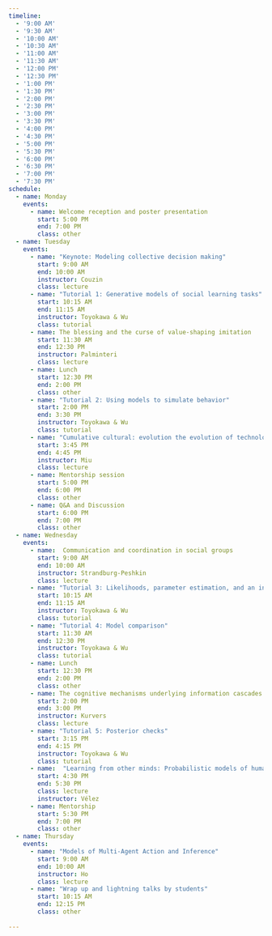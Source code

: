 ```yaml
---
timeline:
  - '9:00 AM'
  - '9:30 AM'
  - '10:00 AM'
  - '10:30 AM'
  - '11:00 AM'
  - '11:30 AM'
  - '12:00 PM'
  - '12:30 PM'
  - '1:00 PM'
  - '1:30 PM'
  - '2:00 PM'
  - '2:30 PM'
  - '3:00 PM'
  - '3:30 PM'
  - '4:00 PM'
  - '4:30 PM'
  - '5:00 PM'
  - '5:30 PM'
  - '6:00 PM'
  - '6:30 PM'
  - '7:00 PM'
  - '7:30 PM'
schedule:
  - name: Monday
    events:
      - name: Welcome reception and poster presentation
        start: 5:00 PM
        end: 7:00 PM
        class: other
  - name: Tuesday
    events:
      - name: "Keynote: Modeling collective decision making"
        start: 9:00 AM
        end: 10:00 AM
        instructor: Couzin
        class: lecture
      - name: "Tutorial 1: Generative models of social learning tasks"
        start: 10:15 AM
        end: 11:15 AM
        instructor: Toyokawa & Wu
        class: tutorial
      - name: The blessing and the curse of value-shaping imitation
        start: 11:30 AM
        end: 12:30 PM
        instructor: Palminteri
        class: lecture
      - name: Lunch
        start: 12:30 PM
        end: 2:00 PM
        class: other
      - name: "Tutorial 2: Using models to simulate behavior"
        start: 2:00 PM
        end: 3:30 PM
        instructor: Toyokawa & Wu
        class: tutorial
      - name: "Cumulative cultural: evolution the evolution of technology"
        start: 3:45 PM
        end: 4:45 PM
        instructor: Miu
        class: lecture
      - name: Mentorship session
        start: 5:00 PM 
        end: 6:00 PM 
        class: other
      - name: Q&A and Discussion
        start: 6:00 PM 
        end: 7:00 PM 
        class: other
  - name: Wednesday
    events:
      - name:  Communication and coordination in social groups
        start: 9:00 AM
        end: 10:00 AM
        instructor: Strandburg-Peshkin
        class: lecture
      - name: "Tutorial 3: Likelihoods, parameter estimation, and an introduction to Bayesian methods"
        start: 10:15 AM
        end: 11:15 AM
        instructor: Toyokawa & Wu
        class: tutorial
      - name: "Tutorial 4: Model comparison"
        start: 11:30 AM
        end: 12:30 PM
        instructor: Toyokawa & Wu
        class: tutorial
      - name: Lunch
        start: 12:30 PM
        end: 2:00 PM
        class: other
      - name: The cognitive mechanisms underlying information cascades
        start: 2:00 PM
        end: 3:00 PM
        instructor: Kurvers
        class: lecture
      - name: "Tutorial 5: Posterior checks"
        start: 3:15 PM
        end: 4:15 PM
        instructor: Toyokawa & Wu
        class: tutorial
      - name:  "Learning from other minds: Probabilistic models of human social learning"
        start: 4:30 PM 
        end: 5:30 PM 
        class: lecture
        instructor: Vélez
      - name: Mentorship
        start: 5:30 PM 
        end: 7:00 PM 
        class: other
  - name: Thursday
    events:
      - name: "Models of Multi-Agent Action and Inference"
        start: 9:00 AM
        end: 10:00 AM
        instructor: Ho
        class: lecture
      - name: "Wrap up and lightning talks by students"
        start: 10:15 AM
        end: 12:15 PM
        class: other
 
---
```

